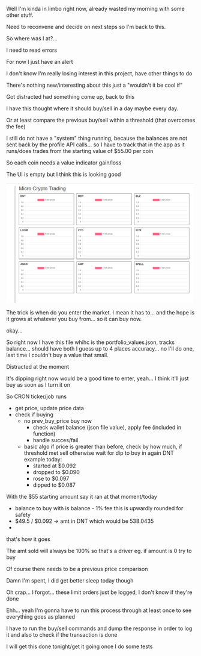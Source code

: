 Well I'm kinda in limbo right now, already wasted my morning with some other stuff.

Need to reconvene and decide on next steps so I'm back to this.

So where was I at?...

I need to read errors

For now I just have an alert

I don't know I'm really losing interest in this project, have other things to do

There's nothing new/interesting about this just a "wouldn't it be cool if"

Got distracted had something come up, back to this

I have this thought where it should buy/sell in a day maybe every day.

Or at least compare the previous buy/sell within a threshold (that overcomes the fee)

I still do not have a "system" thing running, because the balances are not sent back by the profile API calls... so I have to track that in the app as it runs/does trades from the starting value of $55.00 per coin

So each coin needs a value indicator gain/loss

The UI is empty but I think this is looking good

<img src="./media/02-11-2022--base-ui.PNG" width="500"/>

The trick is when do you enter the market. I mean it has to... and the hope is it grows at whatever you buy from... so it can buy now.

okay...

So right now I have this file whihc is the portfolio_values.json, tracks balance... should have both I guess up to 4 places accuracy... no I'll do one, last time I couldn't buy a value that small.

Distracted at the moment

It's dipping right now would be a good time to enter, yeah... I think it'll just buy as soon as I turn it on

So CRON ticker/job runs
- get price, update price data
- check if buying
  - no prev_buy_price buy now
    - check wallet balance (json file value), apply fee (included in function)
    - handle succes/fail
  - basic algo
    if price is greater than before, check by how much, if threshold met sell
    otherwise wait for dip to buy in again
    DNT example today:
    - started at $0.092
    - dropped to $0.090
    - rose to $0.097
    - dipped to $0.087

With the $55 starting amount
say it ran at that moment/today
- balance to buy with is balance - 1% fee this is upwardly rounded for safety
- $49.5 / $0.092 -> amt in DNT which would be 538.0435
- 

that's how it goes

The amt sold will always be 100% so that's a driver eg. if amount is 0 try to buy

Of course there needs to be a previous price comparison

Damn I'm spent, I did get better sleep today though

Oh crap... I forgot... these limit orders just be logged, I don't know if they're done

Ehh... yeah I'm gonna have to run this process through at least once to see everything goes as planned

I have to run the buy/sell commands and dump the response in order to log it and also to check if the transaction is done

I will get this done tonight/get it going once I do some tests

